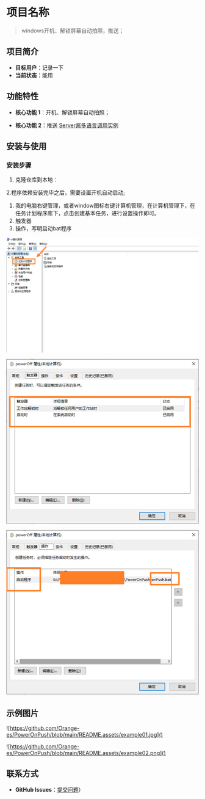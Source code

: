 # 项目名称

> windows开机、解锁屏幕自动拍照，推送；



## 项目简介

- **目标用户**：记录一下
- **当前状态**：能用

## 功能特性

- **核心功能 1**：开机、解锁屏幕自动拍照；

- **核心功能 2**：推送  [ Server酱多语言调用实例](https://github.com/easychen/serverchan-demo)

  

## 安装与使用

### 安装步骤

1. 克隆仓库到本地：

2.程序依赖安装完毕之后，需要设置开机自动启动;

1.  我的电脑右键管理，或者window图标右键计算机管理，在计算机管理下，在任务计划程序库下，点击创建基本任务，进行设置操作即可。 
2. 触发器
3. 操作，写明启动bat程序

![1](https://github.com/Orange-es/PowerOnPush/blob/main/README.assets/1748315755301.png)



![2](https://github.com/Orange-es/PowerOnPush/blob/main/README.assets/1748315847752.png)

![3](https://github.com/Orange-es/PowerOnPush/blob/main/README.assets/1748315896366.png)



## 示例图片

![https://github.com/Orange-es/PowerOnPush/blob/main/README.assets/example01.jpg]()



![https://github.com/Orange-es/PowerOnPush/blob/main/README.assets/example02.png]()



## 联系方式

- **GitHub Issues**：[提交问题](https://github.com/Orange-es/PowerOnPush/issues)）